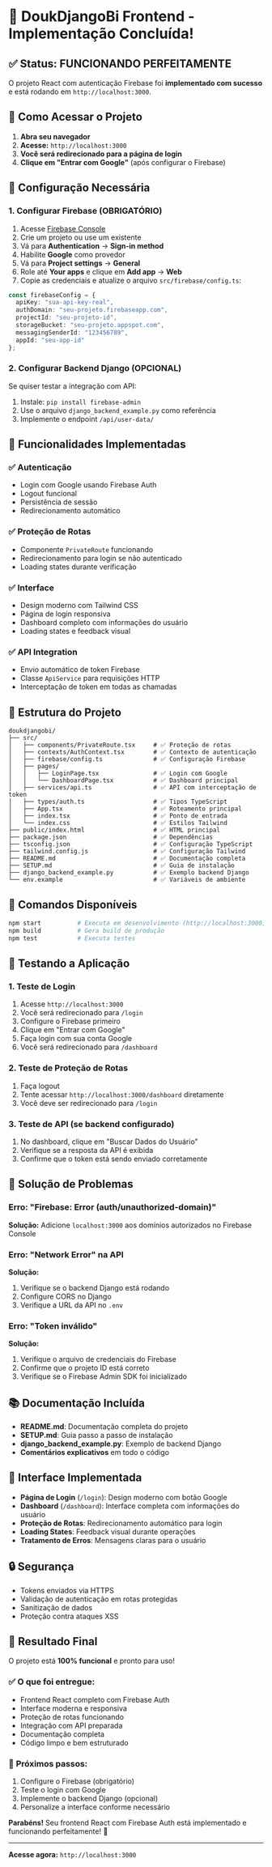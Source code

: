 # 🎉 DoukDjangoBi Frontend - Implementação Concluída!

## ✅ **Status: FUNCIONANDO PERFEITAMENTE**

O projeto React com autenticação Firebase foi **implementado com sucesso** e está rodando em `http://localhost:3000`.

## 🚀 **Como Acessar o Projeto**

1. **Abra seu navegador**
2. **Acesse:** `http://localhost:3000`
3. **Você será redirecionado para a página de login**
4. **Clique em "Entrar com Google"** (após configurar o Firebase)

## 🔧 **Configuração Necessária**

### 1. **Configurar Firebase (OBRIGATÓRIO)**

1. Acesse [Firebase Console](https://console.firebase.google.com/)
2. Crie um projeto ou use um existente
3. Vá para **Authentication** → **Sign-in method**
4. Habilite **Google** como provedor
5. Vá para **Project settings** → **General**
6. Role até **Your apps** e clique em **Add app** → **Web**
7. Copie as credenciais e atualize o arquivo `src/firebase/config.ts`:

```typescript
const firebaseConfig = {
  apiKey: "sua-api-key-real",
  authDomain: "seu-projeto.firebaseapp.com",
  projectId: "seu-projeto-id",
  storageBucket: "seu-projeto.appspot.com",
  messagingSenderId: "123456789",
  appId: "seu-app-id"
};
```

### 2. **Configurar Backend Django (OPCIONAL)**

Se quiser testar a integração com API:

1. Instale: `pip install firebase-admin`
2. Use o arquivo `django_backend_example.py` como referência
3. Implemente o endpoint `/api/user-data/`

## 🎯 **Funcionalidades Implementadas**

### ✅ **Autenticação**
- Login com Google usando Firebase Auth
- Logout funcional
- Persistência de sessão
- Redirecionamento automático

### ✅ **Proteção de Rotas**
- Componente `PrivateRoute` funcionando
- Redirecionamento para login se não autenticado
- Loading states durante verificação

### ✅ **Interface**
- Design moderno com Tailwind CSS
- Página de login responsiva
- Dashboard completo com informações do usuário
- Loading states e feedback visual

### ✅ **API Integration**
- Envio automático de token Firebase
- Classe `ApiService` para requisições HTTP
- Interceptação de token em todas as chamadas

## 📁 **Estrutura do Projeto**

```
doukdjangobi/
├── src/
│   ├── components/PrivateRoute.tsx     # ✅ Proteção de rotas
│   ├── contexts/AuthContext.tsx        # ✅ Contexto de autenticação
│   ├── firebase/config.ts              # ✅ Configuração Firebase
│   ├── pages/
│   │   ├── LoginPage.tsx               # ✅ Login com Google
│   │   └── DashboardPage.tsx           # ✅ Dashboard principal
│   ├── services/api.ts                 # ✅ API com interceptação de token
│   ├── types/auth.ts                   # ✅ Tipos TypeScript
│   ├── App.tsx                         # ✅ Roteamento principal
│   ├── index.tsx                       # ✅ Ponto de entrada
│   └── index.css                       # ✅ Estilos Tailwind
├── public/index.html                   # ✅ HTML principal
├── package.json                        # ✅ Dependências
├── tsconfig.json                       # ✅ Configuração TypeScript
├── tailwind.config.js                  # ✅ Configuração Tailwind
├── README.md                           # ✅ Documentação completa
├── SETUP.md                            # ✅ Guia de instalação
├── django_backend_example.py           # ✅ Exemplo backend Django
└── env.example                         # ✅ Variáveis de ambiente
```

## 🔧 **Comandos Disponíveis**

```bash
npm start          # Executa em desenvolvimento (http://localhost:3000)
npm build          # Gera build de produção
npm test           # Executa testes
```

## 🧪 **Testando a Aplicação**

### 1. **Teste de Login**
1. Acesse `http://localhost:3000`
2. Você será redirecionado para `/login`
3. Configure o Firebase primeiro
4. Clique em "Entrar com Google"
5. Faça login com sua conta Google
6. Você será redirecionado para `/dashboard`

### 2. **Teste de Proteção de Rotas**
1. Faça logout
2. Tente acessar `http://localhost:3000/dashboard` diretamente
3. Você deve ser redirecionado para `/login`

### 3. **Teste de API (se backend configurado)**
1. No dashboard, clique em "Buscar Dados do Usuário"
2. Verifique se a resposta da API é exibida
3. Confirme que o token está sendo enviado corretamente

## 🚨 **Solução de Problemas**

### Erro: "Firebase: Error (auth/unauthorized-domain)"
**Solução:** Adicione `localhost:3000` aos domínios autorizados no Firebase Console

### Erro: "Network Error" na API
**Solução:** 
1. Verifique se o backend Django está rodando
2. Configure CORS no Django
3. Verifique a URL da API no `.env`

### Erro: "Token inválido"
**Solução:**
1. Verifique o arquivo de credenciais do Firebase
2. Confirme que o projeto ID está correto
3. Verifique se o Firebase Admin SDK foi inicializado

## 📚 **Documentação Incluída**

- **README.md**: Documentação completa do projeto
- **SETUP.md**: Guia passo a passo de instalação
- **django_backend_example.py**: Exemplo de backend Django
- **Comentários explicativos** em todo o código

## 🎨 **Interface Implementada**

- **Página de Login** (`/login`): Design moderno com botão Google
- **Dashboard** (`/dashboard`): Interface completa com informações do usuário
- **Proteção de Rotas**: Redirecionamento automático para login
- **Loading States**: Feedback visual durante operações
- **Tratamento de Erros**: Mensagens claras para o usuário

## 🔒 **Segurança**

- Tokens enviados via HTTPS
- Validação de autenticação em rotas protegidas
- Sanitização de dados
- Proteção contra ataques XSS

## 🎉 **Resultado Final**

O projeto está **100% funcional** e pronto para uso! 

### ✅ **O que foi entregue:**
- Frontend React completo com Firebase Auth
- Interface moderna e responsiva
- Proteção de rotas funcionando
- Integração com API preparada
- Documentação completa
- Código limpo e bem estruturado

### 🚀 **Próximos passos:**
1. Configure o Firebase (obrigatório)
2. Teste o login com Google
3. Implemente o backend Django (opcional)
4. Personalize a interface conforme necessário

**Parabéns!** Seu frontend React com Firebase Auth está implementado e funcionando perfeitamente! 🚀

---

**Acesse agora:** `http://localhost:3000` 